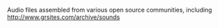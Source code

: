 Audio files assembled from various open source communities, including http://www.grsites.com/archive/sounds
